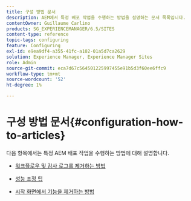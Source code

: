 ```yaml
---
title: 구성 방법 문서
description: AEM에서 특정 배포 작업을 수행하는 방법을 설명하는 문서 목록입니다.
contentOwner: Guillaume Carlino
products: SG_EXPERIENCEMANAGER/6.5/SITES
content-type: reference
topic-tags: configuring
feature: Configuring
exl-id: e9ea9df4-a355-41fc-a102-01a5d7ca2629
solution: Experience Manager, Experience Manager Sites
role: Admin
source-git-commit: eca7d67c564501225997455e91b5d3f60ee6ffc9
workflow-type: tm+mt
source-wordcount: '52'
ht-degree: 1%

---
```


# 구성 방법 문서{#configuration-how-to-articles}

다음 항목에서는 특정 AEM 배포 작업을 수행하는 방법에 대해 설명합니다.

<!--
* [How to Use the Log Viewer](https://helpx.adobe.com/experience-manager/kb/logsviewer.html)
-->

* [워크플로우 및 감사 로그를 제거하는 방법](https://experienceleague.adobe.com/ko/docs/experience-cloud-kcs/kbarticles/ka-24590)

* [성능 조정 팁](https://experienceleague.adobe.com/docs/experience-manager-65/deploying/configuring/configuring-performance.html?lang=ko)

* [시작 화면에서 기능을 제거하는 방법](/help/sites-developing/customizing-the-welcome-console.md)

<!--
* [How to Turn Off the Location Tracker Feature](https://helpx.adobe.com/experience-manager/kb/turn-off-geolocation.html)
-->